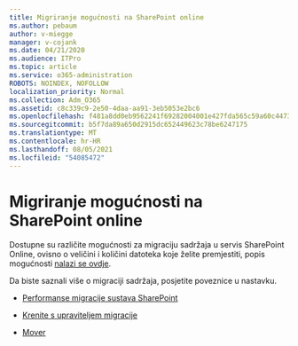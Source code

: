 ```yaml
---
title: Migriranje mogućnosti na SharePoint online
ms.author: pebaum
author: v-miegge
manager: v-cojank
ms.date: 04/21/2020
ms.audience: ITPro
ms.topic: article
ms.service: o365-administration
ROBOTS: NOINDEX, NOFOLLOW
localization_priority: Normal
ms.collection: Adm_O365
ms.assetid: c8c339c9-2e50-4daa-aa91-3eb5053e2bc6
ms.openlocfilehash: f481a8dd0eb9562241f69282004001e427fda565c59a60c4473f5e3a878aade8
ms.sourcegitcommit: b5f7da89a650d2915dc652449623c78be6247175
ms.translationtype: MT
ms.contentlocale: hr-HR
ms.lasthandoff: 08/05/2021
ms.locfileid: "54085472"
---
```

# <a name="migrate-options-to-sharepoint-online"></a>Migriranje mogućnosti na SharePoint online

Dostupne su različite mogućnosti za migraciju sadržaja u servis SharePoint Online, ovisno o veličini i količini datoteka koje želite premjestiti, popis mogućnosti [nalazi se ovdje](https://docs.microsoft.com/sharepointmigration/migrate-to-sharepoint-online).

Da biste saznali više o migraciji sadržaja, posjetite poveznice u nastavku.

- [Performanse migracije sustava SharePoint](https://docs.microsoft.com/sharepointmigration/introducing-the-sharepoint-migration-tool)

- [Krenite s upraviteljem migracije](https://docs.microsoft.com/sharepointmigration/mm-get-started)

- [Mover](https://docs.microsoft.com/sharepointmigration/mover-plan-migration)
